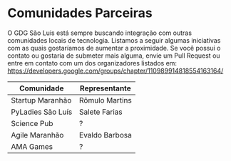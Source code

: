 Comunidades Parceiras
=====================

O GDG São Luis está sempre buscando integração com outras comunidades locais de tecnologia. Listamos a seguir algumas iniciativas com as quais gostaríamos de aumentar a proximidade. Se você possui o contato ou gostaria de submeter mais alguma, envie um Pull Request ou entre em contato com um dos organizadores listados em: https://developers.google.com/groups/chapter/110989914818554163164/


| Comunidade       	| Representante    	|
|------------------	|------------------	|
| Startup Maranhão 	| Rômulo Martins   	|
| PyLadies São Luís	| Salete Farias    	|
| Science Pub      	| ?                	|
| Agile Maranhão   	| Evaldo Barbosa   	|
| AMA Games        	| ?                	|

